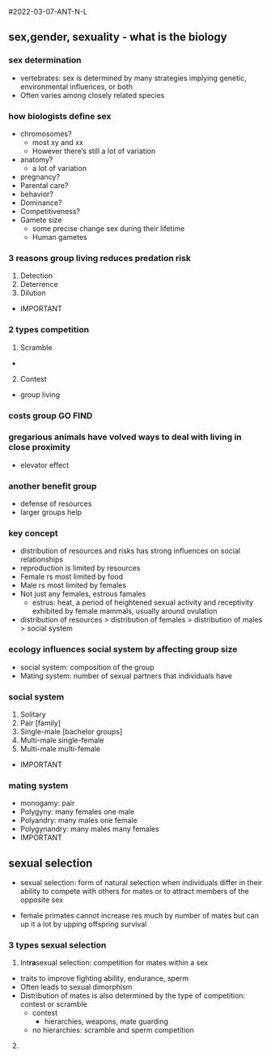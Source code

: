 #2022-03-07-ANT-N-L
## sex,gender, sexuality - what is the biology
### sex determination
- vertebrates: sex is determined by many strategies implying genetic, environmental influences, or both
- Often varies among closely related species

### how biologists define sex
- chromosomes?
  - most xy and xx
  - However there’s still a lot of variation 
- anatomy?
  - a lot of variation 
- pregnancy?
- Parental care?
- behavior?
- Dominance?
- Competitiveness?
- Gamete size
  - some precise change sex during their lifetime
  - Human gametes

### 3 reasons group living reduces predation risk 
1. Detection 
2. Deterrence
3. Dilution 
- IMPORTANT

### 2 types competition 
1. Scramble
  - 
2. Contest
  - group living 

### costs group GO FIND

### gregarious animals have volved ways to deal with living in close proximity 
- elevator effect

### another benefit group
- defense of resources
- larger groups help

### key concept
- distribution of resources and risks has strong influences on social relationships
- reproduction is limited by resources
- Female rs most limited by food
- Male rs most limited by females 
- Not just any females, estrous famales
  - estrus: heat, a period of heightened sexual activity and receptivity exhibited by female mammals, usually around ovulation
- distribution of resources > distribution of females > distribution of males > social system

### ecology influences social system by affecting group size 
- social system: composition of the group
- Mating system: number of sexual partners that individuals have

### social system
1. Solitary
2. Pair [family]
3. Single-male [bachelor groups]
4. Multi-male single-female
5. Multi-male multi-female
- IMPORTANT 

### mating system 
- monogamy: pair
- Polygyny: many females one male
- Polyandry: many males one female
- Polygynandry: many males many females
- IMPORTANT

## sexual selection 
<!--not writing rn-->
- sexual selection: form of natural selection when individuals differ in their ability to compete with others for mates or to attract members of the opposite sex


- female primates cannot increase res much by number of mates but can up it a lot by upping offspring survival 

### 3 types sexual selection
1. Int**ra**sexual selection: competition for mates within a sex
  - traits to improve fighting ability, endurance, sperm
  - Often leads to sexual dimorphism
- Distribution of mates is also determined by the type of competition: contest or scramble
  - contest
    - hierarchies, weapons, mate guarding 
  - no hierarchies: scramble and sperm competition 
2. 







